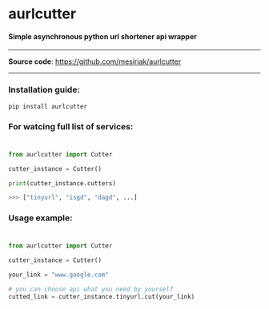 <h1>aurlcutter</h1>

#### Simple asynchronous python url shortener api wrapper

---
**Source code**: <a href="https://github.com/mesiriak/aurlcutter" target="_blank">https://github.com/mesiriak/aurlcutter</a>

---


### Installation guide:
```
pip install aurlcutter
```

### For watcing full list of services:
#
```python
from aurlcutter import Cutter

cutter_instance = Cutter()

print(cutter_instance.cutters)

>>> ["tinyurl", "isgd", "dagd", ...]
```

### Usage example:
#
```python
from aurlcutter import Cutter

cutter_instance = Cutter()

your_link = "www.google.com"

# you can choose api what you need by yourself
cutted_link = cutter_instance.tinyurl.cut(your_link)
```
